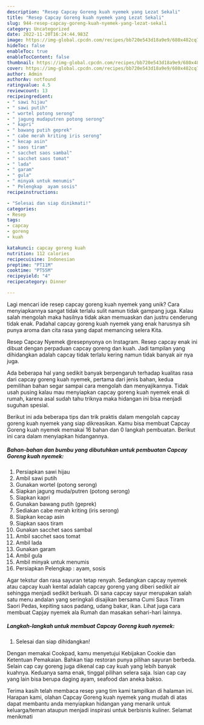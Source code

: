 ```yaml
---
description: "Resep Capcay Goreng kuah nyemek yang Lezat Sekali"
title: "Resep Capcay Goreng kuah nyemek yang Lezat Sekali"
slug: 944-resep-capcay-goreng-kuah-nyemek-yang-lezat-sekali
category: Uncategorized
date: 2022-11-20T16:24:44.983Z
image: https://img-global.cpcdn.com/recipes/bb720e543d18a9e9/680x482cq70/capcay-goreng-kuah-nyemek-foto-resep-utama.jpg
hideToc: false
enableToc: true
enableTocContent: false
thumbnail: https://img-global.cpcdn.com/recipes/bb720e543d18a9e9/680x482cq70/capcay-goreng-kuah-nyemek-foto-resep-utama.jpg
cover: https://img-global.cpcdn.com/recipes/bb720e543d18a9e9/680x482cq70/capcay-goreng-kuah-nyemek-foto-resep-utama.jpg
author: Admin
authorAv: notfound
ratingvalue: 4.5
reviewcount: 13
recipeingredient:
- " sawi hijau"
- " sawi putih"
- " wortel potong serong"
- " jagung mudaputren potong serong"
- " kapri"
- " bawang putih geprek"
- " cabe merah kriting iris serong"
- " kecap asin"
- " saos tiram"
- " sacchet saos sambal"
- " sacchet saos tomat"
- " lada"
- " garam"
- " gula"
- " minyak untuk menumis"
- " Pelengkap  ayam sosis"
recipeinstructions:

- "Selesai dan siap dinikmati!"
categories:
- Resep
tags:
- capcay
- goreng
- kuah

katakunci: capcay goreng kuah 
nutrition: 112 calories
recipecuisine: Indonesian
preptime: "PT11M"
cooktime: "PT55M"
recipeyield: "4"
recipecategory: Dinner

---
```





Lagi mencari ide resep capcay goreng kuah nyemek yang unik? Cara menyiapkannya sangat tidak terlalu sulit namun tidak gampang juga. Kalau salah mengolah maka hasilnya tidak akan memuaskan dan justru cenderung tidak enak. Padahal capcay goreng kuah nyemek yang enak harusnya sih punya aroma dan cita rasa yang dapat memancing selera Kita.





Resep Capcay Nyemek @resepnyonya on Instagram. Resep capcay enak ini dibuat dengan perpaduan capcay goreng dan kuah. Jadi tampilan yang dihidangkan adalah capcay tidak terlalu kering namun tidak banyak air nya juga.

Ada beberapa hal yang sedikit banyak berpengaruh terhadap kualitas rasa dari capcay goreng kuah nyemek, pertama dari jenis bahan, kedua pemilihan bahan segar sampai cara mengolah dan menyajikannya. Tidak usah pusing kalau mau menyiapkan capcay goreng kuah nyemek enak di rumah, karena asal sudah tahu triknya maka hidangan ini bisa menjadi suguhan spesial.






Berikut ini ada beberapa tips dan trik praktis dalam mengolah capcay goreng kuah nyemek yang siap dikreasikan. Kamu bisa membuat Capcay Goreng kuah nyemek memakai 16 bahan dan 0 langkah pembuatan. Berikut ini cara dalam menyiapkan hidangannya.

<!--inarticleads1-->

##### Bahan-bahan dan bumbu yang dibutuhkan untuk pembuatan Capcay Goreng kuah nyemek:

1. Persiapkan  sawi hijau
1. Ambil  sawi putih
1. Gunakan  wortel (potong serong)
1. Siapkan  jagung muda/putren (potong serong)
1. Siapkan  kapri
1. Gunakan  bawang putih (geprek)
1. Sediakan  cabe merah kriting (iris serong)
1. Siapkan  kecap asin
1. Siapkan  saos tiram
1. Gunakan  sacchet saos sambal
1. Ambil  sacchet saos tomat
1. Ambil  lada
1. Gunakan  garam
1. Ambil  gula
1. Ambil  minyak untuk menumis
1. Persiapkan  Pelengkap : ayam, sosis


Agar tekstur dan rasa sayuran tetap renyah. Sedangkan capcay nyemek atau capcay kuah kental adalah capcay goreng yang diberi sedikit air sehingga menjadi sedikit berkuah. Di sana capcay sayur merupakan salah satu menu andalan yang seringkali disajikan bersama Cumi Saus Tiram Saori Pedas, kepiting saos padang, udang bakar, ikan. Lihat juga cara membuat Capjay nyemek ala Rumah dan masakan sehari-hari lainnya. 

<!--inarticleads2-->

##### Langkah-langkah untuk membuat Capcay Goreng kuah nyemek:


1. Selesai dan siap dihidangkan!

Dengan memakai Cookpad, kamu menyetujui Kebijakan Cookie dan Ketentuan Pemakaian. Bahkan tiap restoran punya pilihan sayuran berbeda. Selain cap cay goreng juga dikenal cap cay kuah yang lebih banyak kuahnya. Keduanya sama enak, tinggal pilihan selera saja. Isian cap cay yang lain bisa berupa daging ayam, seafood dan aneka bakso. 

Terima kasih telah membaca resep yang tim kami tampilkan di halaman ini. Harapan kami, olahan Capcay Goreng kuah nyemek yang mudah di atas dapat membantu anda menyiapkan hidangan yang menarik untuk keluarga/teman ataupun menjadi inspirasi untuk berbisnis kuliner. Selamat menikmati
